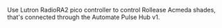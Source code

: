 Use Lutron RadioRA2 pico controller to control Rollease Acmeda shades, that's connected through the Automate Pulse Hub v1.
